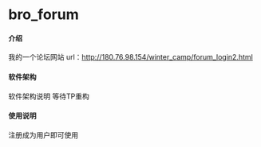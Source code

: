 # bro_forum

#### 介绍
我的一个论坛网站
url：http://180.76.98.154/winter_camp/forum_login2.html

#### 软件架构
软件架构说明
等待TP重构


#### 使用说明

注册成为用户即可使用
